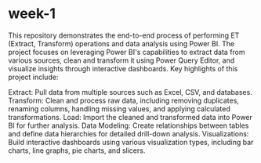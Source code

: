# week-1
This repository demonstrates the end-to-end process of performing ET (Extract, Transform) operations and data analysis using Power BI. The project focuses on leveraging Power BI's capabilities to extract data from various sources, clean and transform it using Power Query Editor, and visualize insights through interactive dashboards.
Key highlights of this project include:

Extract: Pull data from multiple sources such as Excel, CSV, and databases.
Transform: Clean and process raw data, including removing duplicates, renaming columns, handling missing values, and applying calculated transformations.
Load: Import the cleaned and transformed data into Power BI for further analysis.
Data Modeling: Create relationships between tables and define data hierarchies for detailed drill-down analysis.
Visualizations: Build interactive dashboards using various visualization types, including bar charts, line graphs, pie charts, and slicers.
